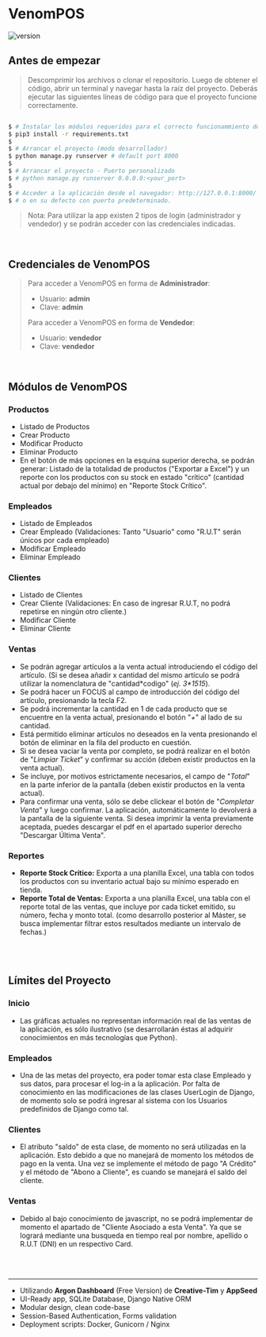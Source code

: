 # VenomPOS

 ![version](https://img.shields.io/badge/version-1.0.0-blue.svg)
<br />
## Antes de empezar

> Descomprimir los archivos o clonar el repositorio. Luego de obtener el código, abrir un terminal y navegar hasta la raíz del proyecto.
> Deberás ejecutar las siguientes líneas de código para que el proyecto funcione correctamente.

```bash

$ # Instalar los módulos requeridos para el correcto funcionammiento del proyecto.
$ pip3 install -r requirements.txt
$
$ # Arrancar el proyecto (modo desarrollador)
$ python manage.py runserver # default port 8000
$
$ # Arrancar el proyecto - Puerto personalizado
$ # python manage.py runserver 0.0.0.0:<your_port>
$
$ # Acceder a la aplicación desde el navegador: http://127.0.0.1:8000/
$ # o en su defecto con puerto predeterminado.
```

> Nota: Para utilizar la app existen 2 tipos de login (administrador y vendedor) y se podrán acceder con las credenciales indicadas.

<br />

## Credenciales de VenomPOS
>Para acceder a VenomPOS en forma de **Administrador**:
>- Usuario: **admin**
>- Clave: **admin**
>
>Para acceder a VenomPOS en forma de **Vendedor**:
>- Usuario: **vendedor**
>- Clave: **vendedor**

<br />


## Módulos de VenomPOS
   ### Productos
   - Listado de Productos
   - Crear Producto
   - Modificar Producto
   - Eliminar Producto
   - En el botón de más opciones en la esquina superior derecha, se podrán generar: Listado de la totalidad de productos ("Exportar a Excel") y un reporte con los productos con su stock en estado "crítico" (cantidad actual por debajo del mínimo) en "Reporte Stock Crítico".

   ### Empleados
   - Listado de Empleados
   - Crear Empleado (Validaciones: Tanto "Usuario" como "R.U.T" serán únicos por cada empleado)
   - Modificar Empleado
   - Eliminar Empleado

   ### Clientes
   - Listado de Clientes
   - Crear Cliente (Validaciones: En caso de ingresar R.U.T, no podrá repetirse en ningún otro cliente.)
   - Modificar Cliente
   - Eliminar Cliente

   ### Ventas
   - Se podrán agregar artículos a la venta actual introduciendo el código del artículo. (Si se desea añadir x cantidad del mismo artículo se podrá utilizar la nomenclatura de "cantidad\*codigo" (*ej. 3\*1515*).
   - Se podrá hacer un FOCUS al campo de introducción del código del artículo, presionando la tecla F2.
   - Se podrá incrementar la cantidad en 1 de cada producto que se encuentre en la venta actual, presionando el botón "*+*" al lado de su cantidad.
   - Está permitido eliminar artículos no deseados en la venta presionando el botón de eliminar en la fila del producto en cuestión.
   - Si se desea vaciar la venta por completo, se podrá realizar en el botón de "*Limpiar Ticket*" y confirmar su acción (deben existir productos en la venta actual).
   - Se incluye, por motivos estrictamente necesarios, el campo de "*Total*" en la parte inferior de la pantalla (deben existir productos en la venta actual).
   -  Para confirmar una venta, sólo se debe clickear el botón de "*Completar Venta*" y luego confirmar. La aplicación, automáticamente lo devolverá a la pantalla de la siguiente venta. Si desea imprimir la venta previamente aceptada, puedes descargar el pdf en el apartado superior derecho "Descargar Última Venta".

   ### Reportes
   - **Reporte Stock Crítico:** Exporta a una planilla Excel, una tabla con todos los productos con su inventario actual bajo su mínimo esperado en tienda.
   - **Reporte Total de Ventas:** Exporta a una planilla Excel, una tabla con el reporte total de las ventas, que incluye por cada ticket emitido, su número, fecha y monto total. (como desarrollo posterior al Máster, se busca implementar filtrar estos resultados mediante un intervalo de fechas.)
<br/>
<br/>

## Límites del Proyecto

   ### Inicio
   - Las gráficas actuales no representan información real de las ventas de la aplicación, es sólo ilustrativo (se desarrollarán éstas al adquirir conocimientos en más tecnologías que Python).

   ### Empleados
   - Una de las metas del proyecto, era poder tomar esta clase Empleado y sus datos, para procesar el log-in a la aplicación. Por falta de conocimiento en las modificaciones de las clases UserLogin de Django, de momento solo se podrá ingresar al sistema con los Usuarios predefinidos de Django como tal.

   ### Clientes 
   - El atributo "saldo" de esta clase, de momento no será utilizadas en la aplicación. Esto debido a que no manejará de momento los métodos de pago en la venta. Una vez se implemente el método de pago "A Crédito" y el método de "Abono a Cliente", es cuando se manejará el saldo del cliente.

   ### Ventas
   - Debido al bajo conocimiento de javascript, no se podrá implementar de momento el apartado de "Cliente Asociado a esta Venta". Ya que se logrará mediante una busqueda en tiempo real por nombre, apellido o R.U.T (DNI) en un respectivo Card.

<br/>
<br/>

---

- Utilizando **Argon Dashboard** (Free Version) de **Creative-Tim** y **AppSeed**
- UI-Ready app, SQLite Database, Django Native ORM
- Modular design, clean code-base
- Session-Based Authentication, Forms validation
- Deployment scripts: Docker, Gunicorn / Nginx

<br />